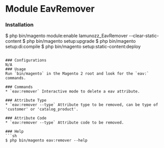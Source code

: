 # Module EavRemover

### Installation
$ php bin/magento module:enable Iamunozz_EavRemover --clear-static-content
$ php bin/magento setup:upgrade
$ php bin/magento setup:di:compile
$ php bin/magento setup:static-content:deploy
```

### Configurations
N/A
### Usage
Run `bin/magento` in the Magento 2 root and look for the `eav:` commands.

### Commands
* `eav:remover` Interactive mode to delete a eav attribute.

### Attribute Type
* `eav:remover --type` Attribute type to be removed, can be type of 'customer' or 'catalog_product'.

### Attribute Code
* `eav:remover --type` Attribute code to be removed.

### Help
```sh
$ php bin/magento eav:remover --help
```
